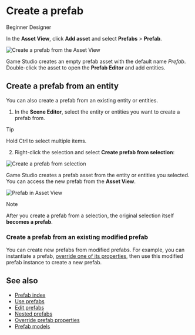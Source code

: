 # Create a prefab

<span class="label label-doc-level">Beginner</span>
<span class="label label-doc-audience">Designer</span>

In the **Asset View**, click **Add asset** and select **Prefabs** > **Prefab**.

![Create a prefab from the Asset View](media/create-prefab-from-asset-view.png)

Game Studio creates an empty prefab asset with the default name *Prefab*. Double-click the asset to open the **Prefab Editor** and add entities.

## Create a prefab from an entity

You can also create a prefab from an existing entity or entities.

1. In the **Scene Editor**, select the entity or entities you want to create a prefab from.
>[!Tip]
> Hold Ctrl to select multiple items.

2. Right-click the selection and select **Create prefab from selection**:

![Create a prefab from selection](media/create-prefab-from-selection.gif)

Game Studio creates a prefab asset from the entity or entities you selected. You can access the new prefab from the **Asset View**.

![Prefab in Asset View](media/prefab-asset.png)

>[!Note]
>After you create a prefab from a selection, the original selection itself **becomes a prefab**.

### Create a prefab from an existing modified prefab

You can create new prefabs from modified prefabs. For example, you can instantiate a prefab, [override one of its properties](override-prefab-properties.md), then use this modified prefab instance to create a new prefab.

## See also

* [Prefab index](index.md)
* [Use prefabs](use-prefabs.md)
* [Edit prefabs](edit-prefabs.md)
* [Nested prefabs](nested-prefabs.md)
* [Override prefab properties](override-prefab-properties.md)
* [Prefab models](prefab-models.md)